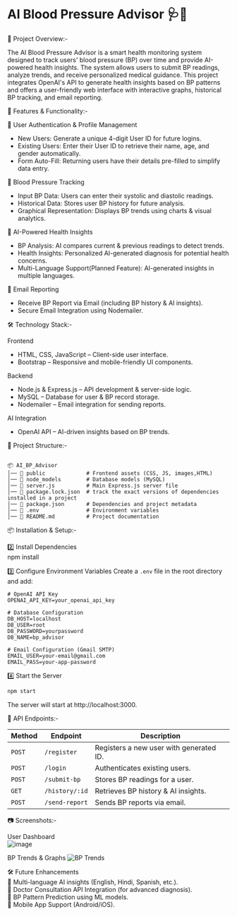 # AI Blood Pressure Advisor 🩺🤖  

📌 Project Overview:-

The AI Blood Pressure Advisor is a smart health monitoring system designed to track users' blood pressure (BP) over time and provide AI-powered health insights. 
The system allows users to submit BP readings, analyze trends, and receive personalized medical guidance.  This project integrates OpenAI's API to generate health insights based
on BP patterns and offers a user-friendly web interface with interactive graphs, historical BP tracking, and email reporting.  

🚀 Features & Functionality:-  

🔹 User Authentication & Profile Management
- New Users: Generate a unique 4-digit User ID for future logins.  
- Existing Users: Enter their User ID to retrieve their name, age, and gender automatically.  
- Form Auto-Fill: Returning users have their details pre-filled to simplify data entry.  

🔹 Blood Pressure Tracking 
- Input BP Data: Users can enter their systolic and diastolic readings.  
- Historical Data: Stores user BP history for future analysis.  
- Graphical Representation: Displays BP trends using charts & visual analytics.  

🔹 AI-Powered Health Insights
- BP Analysis: AI compares current & previous readings to detect trends.  
- Health Insights: Personalized AI-generated diagnosis for potential health concerns.  
- Multi-Language Support(Planned Feature): AI-generated insights in multiple languages.  

🔹 Email Reporting
- Receive BP Report via Email (including BP history & AI insights).  
- Secure Email Integration using Nodemailer.  



🛠️ Technology Stack:-

Frontend 
- HTML, CSS, JavaScript – Client-side user interface.  
- Bootstrap – Responsive and mobile-friendly UI components.  

Backend  
- Node.js & Express.js – API development & server-side logic.  
- MySQL – Database for user & BP record storage.  
- Nodemailer – Email integration for sending reports.  

AI Integration 
- OpenAI API – AI-driven insights based on BP trends.  



📂 Project Structure:-
```

📦 AI_BP_Advisor
│── 📁 public             # Frontend assets (CSS, JS, images,HTML)
│── 📁 node_models        # Database models (MySQL)
│── 📄 server.js          # Main Express.js server file
│── 📄 package.lock.json  # track the exact versions of dependencies installed in a project
│── 📄 package.json       # Dependencies and project metadata
│── 📄 .env               # Environment variables
│── 📄 README.md          # Project documentation
```

📦 Installation & Setup:-


2️⃣ Install Dependencies  
npm install


3️⃣ Configure Environment Variables 
Create a `.env` file in the root directory and add:  

```
# OpenAI API Key
OPENAI_API_KEY=your_openai_api_key

# Database Configuration
DB_HOST=localhost
DB_USER=root
DB_PASSWORD=yourpassword
DB_NAME=bp_advisor

# Email Configuration (Gmail SMTP)
EMAIL_USER=your-email@gmail.com
EMAIL_PASS=your-app-password
```

4️⃣ Start the Server 
```sh
npm start
```
The server will start at http://localhost:3000.  



🔗 API Endpoints:-  

| Method | Endpoint       | Description |
|--------|---------------|-------------|
| `POST` | `/register`   | Registers a new user with generated ID. |
| `POST` | `/login`      | Authenticates existing users. |
| `POST` | `/submit-bp`  | Stores BP readings for a user. |
| `GET`  | `/history/:id` | Retrieves BP history & AI insights. |
| `POST` | `/send-report` | Sends BP reports via email. |



📷 Screenshots:-

User Dashboard  
![image](https://github.com/user-attachments/assets/f8414c21-6118-405a-92fe-2c94835a87e7)

BP Trends & Graphs
![BP Trends](https://via.placeholder.com/800x400)  


🛠️ Future Enhancements  
🔹 Multi-language AI insights (English, Hindi, Spanish, etc.).  
🔹 Doctor Consultation API Integration (for advanced diagnosis).  
🔹 BP Pattern Prediction using ML models.  
🔹 Mobile App Support (Android/iOS).  
